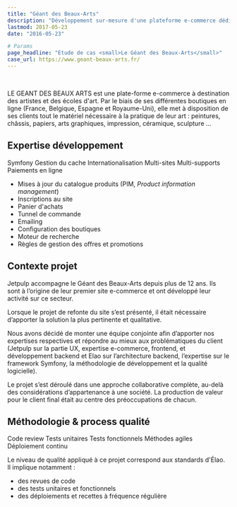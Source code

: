 ```yaml
---
title: "Géant des Beaux-Arts"
description: "Développement sur-mesure d'une plateforme e-commerce dédiée aux métiers de l'art. Multi-langue, Multi-boutique et Multi-supports."
lastmod: 2017-05-23
date: "2016-05-23"

# Params
page_headline: "Etude de cas <small>Le Géant des Beaux-Arts</small>"
case_url: https://www.geant-beaux-arts.fr/
---
```

<section class="preview">
    <div class="col-lg-9 frame">
        <a href="https://www.geant-beaux-arts.fr/" target="_blank" class="frame__link">
          <img data-slideshow="illustration" src="images/etudes-de-cas/gba_mockup1.jpg" alt="">
        </a>
    </div>
    <div class="col-lg-3 frame--side pull-right">
        <img data-slideshow-thumb="illustration" src="images/etudes-de-cas/gba_mockup1.jpg" alt="" class="active">
        <img data-slideshow-thumb="illustration" src="images/etudes-de-cas/gba_mockup2.jpg" alt="">
        <img data-slideshow-thumb="illustration" src="images/etudes-de-cas/gba_mockup3.jpg" alt="">
    </div>
</section>
<div class="clearfix"></div>
<section>
    <p class="description">LE GEANT DES BEAUX ARTS est une plate-forme e-commerce à destination des artistes et des écoles d'art. Par le biais de ses différentes boutiques en ligne (France, Belgique, Espagne et Royaume-Uni), elle met à disposition de ses clients tout le matériel nécessaire à la pratique de leur art : peintures, châssis, papiers, arts graphiques, impression, céramique, sculpture ...</p>
    <article>
        <h2>Expertise développement</h2>
        <a class="tag tag--small">Symfony</a>
        <a class="tag tag--small">Gestion du cache</a>
        <a class="tag tag--small">Internationalisation</a>
        <a class="tag tag--small">Multi-sites</a>
        <a class="tag tag--small">Multi-supports</a>
        <a class="tag tag--small">Paiements en ligne</a>
        <ul class="red-square">
            <li><span>Mises à jour du catalogue produits (PIM, <i>Product information management</i>)</span></li>
            <li><span>Inscriptions au site</span></li>
            <li><span>Panier d'achats</span></li>
            <li><span>Tunnel de commande</span></li>
            <li><span>Emailing</span></li>
            <li><span>Configuration des boutiques</span></li>
            <li><span>Moteur de recherche</span></li>
            <li><span>Règles de gestion des offres et promotions</span></li>
        </ul>
    </article>
    <article>
        <h2>Contexte projet</h2>
        <p>Jetpulp accompagne le Géant des Beaux-Arts depuis plus de 12 ans. Ils sont à l’origine de leur premier site e-commerce et ont développé leur activité sur ce secteur.</p>
        <p>Lorsque le projet de refonte du site s’est présenté, il était nécessaire d’apporter la solution la plus pertinente et qualitative.</p>
        <p>Nous avons décidé de monter une équipe conjointe afin d’apporter nos expertises respectives et répondre au mieux aux problématiques du client (Jetpulp sur la partie UX, expertise e-commerce, frontend, et développement backend et Elao sur l’architecture backend, l’expertise sur le framework Symfony, la méthodologie de développement et la qualité logicielle).</p>
        <p>Le projet s’est déroulé dans une approche collaborative complète, au-delà des considérations d’appartenance à une société. La production de valeur pour le client final était au centre des préoccupations de chacun.</p>
    </article>
    <article>
        <h2>Méthodologie & process qualité</h2>
        <a class="tag tag--small">Code review</a>
        <a class="tag tag--small">Tests unitaires</a>
        <a class="tag tag--small">Tests fonctionnels</a>
        <a class="tag tag--small">Méthodes agiles</a>
        <a class="tag tag--small">Déploiement continu</a>
        <p>Le niveau de qualité appliqué à ce projet correspond aux standards d'Élao. Il implique notamment :</p>
        <ul class="red-square">
            <li><span>des revues de code</span></li>
            <li><span>des tests unitaires et fonctionnels</span></li>
            <li><span>des déploiements et recettes à fréquence régulière</span></li>
        </ul>
    </article>
</section>
